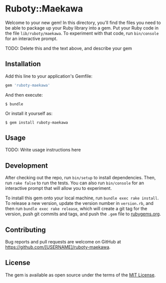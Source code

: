 # Ruboty::Maekawa

Welcome to your new gem! In this directory, you'll find the files you need to be able to package up your Ruby library into a gem. Put your Ruby code in the file `lib/ruboty/maekawa`. To experiment with that code, run `bin/console` for an interactive prompt.

TODO: Delete this and the text above, and describe your gem

## Installation

Add this line to your application's Gemfile:

```ruby
gem 'ruboty-maekawa'
```

And then execute:

    $ bundle

Or install it yourself as:

    $ gem install ruboty-maekawa

## Usage

TODO: Write usage instructions here

## Development

After checking out the repo, run `bin/setup` to install dependencies. Then, run `rake false` to run the tests. You can also run `bin/console` for an interactive prompt that will allow you to experiment.

To install this gem onto your local machine, run `bundle exec rake install`. To release a new version, update the version number in `version.rb`, and then run `bundle exec rake release`, which will create a git tag for the version, push git commits and tags, and push the `.gem` file to [rubygems.org](https://rubygems.org).

## Contributing

Bug reports and pull requests are welcome on GitHub at https://github.com/[USERNAME]/ruboty-maekawa.


## License

The gem is available as open source under the terms of the [MIT License](http://opensource.org/licenses/MIT).

